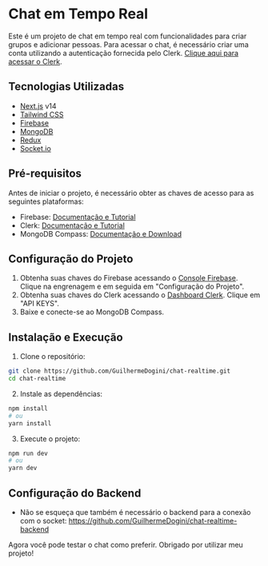 # Chat em Tempo Real

Este é um projeto de chat em tempo real com funcionalidades para criar grupos e adicionar pessoas. Para acessar o chat, é necessário criar uma conta utilizando a autenticação fornecida pelo Clerk. [Clique aqui para acessar o Clerk](https://clerk.com).

## Tecnologias Utilizadas

- [Next.js](https://nextjs.org/) v14
- [Tailwind CSS](https://tailwindcss.com/)
- [Firebase](https://firebase.google.com/)
- [MongoDB](https://www.mongodb.com/)
- [Redux](https://redux.js.org/)
- [Socket.io](https://socket.io/)

## Pré-requisitos

Antes de iniciar o projeto, é necessário obter as chaves de acesso para as seguintes plataformas:

- Firebase: [Documentação e Tutorial](https://firebase.google.com/docs?hl=pt-br)
- Clerk: [Documentação e Tutorial](https://clerk.com/docs)
- MongoDB Compass: [Documentação e Download](https://www.mongodb.com/docs/compass/current/)

## Configuração do Projeto

1. Obtenha suas chaves do Firebase acessando o [Console Firebase](https://console.firebase.google.com). Clique na engrenagem e em seguida em "Configuração do Projeto".
2. Obtenha suas chaves do Clerk acessando o [Dashboard Clerk](https://clerk.com/dashboard). Clique em "API KEYS".
3. Baixe e conecte-se ao MongoDB Compass.

## Instalação e Execução

1. Clone o repositório:

```bash
git clone https://github.com/GuilhermeDogini/chat-realtime.git
cd chat-realtime
```

2. Instale as dependências:

```bash
npm install
# ou
yarn install
```

3. Execute o projeto:

```bash
npm run dev
# ou
yarn dev
```

## Configuração do Backend

- Não se esqueça que também é necessário o backend para a conexão com o socket: https://github.com/GuilhermeDogini/chat-realtime-backend


Agora você pode testar o chat como preferir. Obrigado por utilizar meu projeto!
